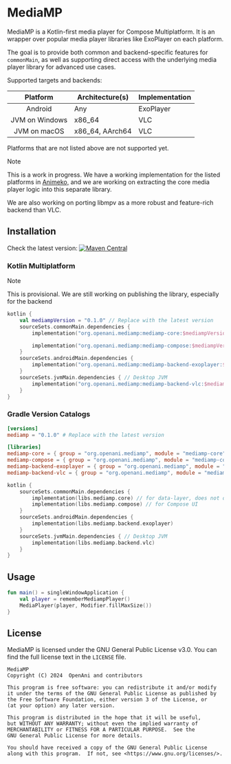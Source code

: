 # MediaMP

MediaMP is a Kotlin-first media player for Compose Multiplatform. It is an
wrapper over popular media player libraries like ExoPlayer on each platform.

The goal is to provide both common and backend-specific features for `commonMain`, as
well as supporting direct access with the underlying media player library for advanced use cases.

Supported targets and backends:

|    Platform    | Architecture(s) | Implementation |
|:--------------:|-----------------|----------------|
|    Android     | Any             | ExoPlayer      |
| JVM on Windows | x86_64          | VLC            |
|  JVM on macOS  | x86_64, AArch64 | VLC            |

Platforms that are not listed above are not supported yet.

> [!NOTE]
>
> This is a work in progress. We have a working implementation for the listed platforms
> in [Animeko,](https://github.com/open-ani/Animeko) and we are working on extracting the core media
> player logic into this separate library.
>
> We are also working on porting libmpv as a more robust and feature-rich backend than VLC.

## Installation

Check the latest
version: [![Maven Central](https://img.shields.io/maven-central/v/org.openani.mediamp/mediamp-core)](https://img.shields.io/maven-central/v/org.openani.mediamp/mediamp-core)

### Kotlin Multiplatform

> [!NOTE]
>
> This is provisional. We are still working on publishing the library, especially for the backend

```kotlin
kotlin {
    val mediampVersion = "0.1.0" // Replace with the latest version
    sourceSets.commonMain.dependencies {
        implementation("org.openani.mediamp:mediamp-core:$mediampVersion") // for data-layer, does not depend on Compose

        implementation("org.openani.mediamp:mediamp-compose:$mediampVersion") // for Compose UI
    }
    sourceSets.androidMain.dependencies {
        implementation("org.openani.mediamp:mediamp-backend-exoplayer:$mediampVersion")
    }
    sourceSets.jvmMain.dependencies { // Desktop JVM
        implementation("org.openani.mediamp:mediamp-backend-vlc:$mediampVersion")
    }
}
```

### Gradle Version Catalogs

```toml
[versions]
mediamp = "0.1.0" # Replace with the latest version

[libraries]
mediamp-core = { group = "org.openani.mediamp", module = "mediamp-core", version.ref = "mediamp" }
mediamp-compose = { group = "org.openani.mediamp", module = "mediamp-compose", version.ref = "mediamp" }
mediamp-backend-exoplayer = { group = "org.openani.mediamp", module = "mediamp-backend-exoplayer", version.ref = "mediamp" }
mediamp-backend-vlc = { group = "org.openani.mediamp", module = "mediamp-backend-vlc", version.ref = "mediamp" }
```

```kotlin
kotlin {
    sourceSets.commonMain.dependencies {
        implementation(libs.mediamp.core) // for data-layer, does not depend on Compose
        implementation(libs.mediamp.compose) // for Compose UI
    }
    sourceSets.androidMain.dependencies {
        implementation(libs.mediamp.backend.exoplayer)
    }
    sourceSets.jvmMain.dependencies { // Desktop JVM
        implementation(libs.mediamp.backend.vlc)
    }
}
```

## Usage

```kotlin
fun main() = singleWindowApplication {
    val player = rememberMediampPlayer()
    MediaPlayer(player, Modifier.fillMaxSize())
}
```

## License

MediaMP is licensed under the GNU General Public License v3.0. You can find the full license text in
the `LICENSE` file.

```
MediaMP
Copyright (C) 2024  OpenAni and contributors

This program is free software: you can redistribute it and/or modify
it under the terms of the GNU General Public License as published by
the Free Software Foundation, either version 3 of the License, or
(at your option) any later version.

This program is distributed in the hope that it will be useful,
but WITHOUT ANY WARRANTY; without even the implied warranty of
MERCHANTABILITY or FITNESS FOR A PARTICULAR PURPOSE.  See the
GNU General Public License for more details.

You should have received a copy of the GNU General Public License
along with this program.  If not, see <https://www.gnu.org/licenses/>.
```
